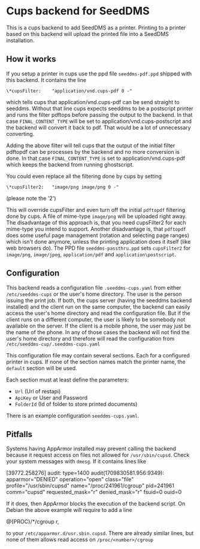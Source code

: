 # Cups backend for SeedDMS

This is a cups backend to add SeedDMS as a printer. Printing to
a printer based on this backend will upload the printed file into
a SeedDMS installation.

## How it workѕ

If you setup a printer in cups use the ppd file `seeddms-pdf.ppd`
shipped with this backend. It contains the line

    \*cupsFilter:    "application/vnd.cups-pdf 0 -"

which tells cups that application/vnd.cups-pdf can be send straight to
seeddms.  Without that line cups expects seeddms to be a postscript
printer and runs the filter pdftops before passing the output to the
backend.  In that case `FINAL_CONTENT_TYPE` will be set to
application/vnd.cups-postscript and the backend will convert it back
to pdf. That would be a lot of unnecessary converting.

Adding the above filter will tell cups that the output of the initial
filter pdftopdf can be processes by the backend and no more conversion
is done.  In that case `FINAL_CONTENT_TYPE` is set to
application/vnd.cups-pdf which keeps the backend from running
ghostscript.

You could even replace all the filtering done by cups by setting

    \*cupsFilter2:   "image/png image/png 0 -"

(please note the '2')

This will override cupsFilter and even turn off the initial `pdftopdf`
filtering done by cups. A file of mime-type `image/png` will be uploaded
right away.  The disadvantage of this approach is, that you need
cupsFilter2 for each mime-type you intend to support. Another
disadvantage is, that `pdftopdf` does some useful page management
(rotation and selecting page ranges) which isn't done anymore, unless
the printing application does it itself (like web browsers do). The
PPD file `seeddms-passthru.ppd` sets `cupsFilter2` for `image/png`,
`image/jpeg`, `application/pdf` and `application\postscript`.

## Configuration

This backend reads a configuration file `.seeddms-cups.yaml` from
either `/etc/seeddms-cups` or the user's home directory. The user is
the person issuing the print job.  If both, the cups server (having
the seeddms backend installed) and the client run on the same
computer, the backend can easily access the user's home directory and
read the configuration file. But if the client runs on a different
computer, the user is likely to be somebody not available on the
server. If the client is a mobile phone, the user may just be the name
of the phone. In any of those cases the backend will not find the
user's home directory and therefore will read the configuration from
`/etc/seeddms-cup/.seeddms-cups.yaml`

This configuration file may contain several sections. Each for a
configured printer in cups. If none of the section names match the
printer name, the `default` section will be used.

Each section must at least define the parameters:

  * `Url` (Url of restapi)
  * `ApiKey` or User and Password
  * `FolderId` (Id of folder to store printed documents)

There is an example configuration `seeddms-cups.yaml`.

## Pitfalls

Systems having AppArmor installed may prevent calling the backend
because it request access on files not allowed for `/usr/sbin/cupsd`.
Check your system messages with `dmesg`. If it contains lines like

   [39772.258276] audit: type=1400 audit(1709830581.956:9349): apparmor="DENIED" operation="open" class="file" profile="/usr/sbin/cupsd" name="/proc/241961/cgroup" pid=241961 comm="cupsd" requested_mask="r" denied_mask="r" fsuid=0 ouid=0

If it does, then AppArmor blocks the execution of the backend script.
On Debian the above example will require to add a line

@{PROC}/*/cgroup r,

to your `/etc/apparmor.d/usr.sbin.cupsd`. There are already similar lines, but
none of them allows read access on `/proc/<number>/cgroup`

